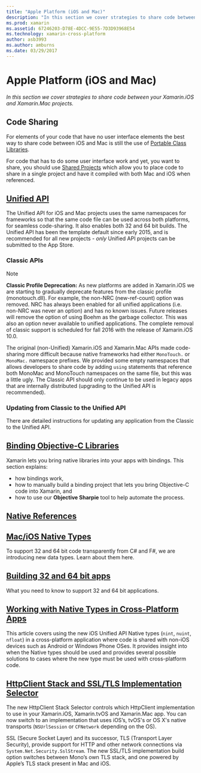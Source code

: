 ```yaml
---
title: "Apple Platform (iOS and Mac)"
description: "In this section we cover strategies to share code between your Xamarin.iOS and Xamarin.Mac projects."
ms.prod: xamarin
ms.assetid: 67246203-D78E-4DCC-9E55-7D3D93968E54
ms.technology: xamarin-cross-platform
author: asb3993
ms.author: amburns
ms.date: 03/29/2017
---
```


# Apple Platform (iOS and Mac)

_In this section we cover strategies to share code between your Xamarin.iOS and Xamarin.Mac projects._

## Code Sharing

For elements of your code that have no user interface
	elements the best way to share code between iOS and Mac is
	still the use
	of [Portable Class Libraries](~/cross-platform/app-fundamentals/pcl.md).

For code that has to do some user interface work and yet,
	you want to share, you should
	use [Shared Projects](~/cross-platform/app-fundamentals/shared-projects.md)
	which allow you to place code to share in a
	single project and have it compiled with both Mac and iOS when
	referenced.

##  [Unified API](unified/index.md)

The Unified API for iOS and Mac projects uses the same namespaces
	for frameworks so that the same code file can be used across both
	platforms, for seamless code-sharing. It also enables both 32 and 64 bit
	builds. The Unified API has been the template default since early 2015,
	and is recommended for all new projects - *only* Unified API projects
	can be submitted to the App Store.

### Classic APIs

> [!NOTE]
> **Classic Profile Deprecation:** As new platforms are added in Xamarin.iOS we are starting to gradually deprecate features from the classic profile (monotouch.dll). For example, the non-NRC (new-ref-count) option was removed. NRC has always been enabled for all unified applications (i.e. non-NRC was never an option) and has no known issues. Future releases will remove the option of using Boehm as the garbage collector. This was also an option never available to unified applications. The complete removal of classic support is scheduled for fall 2016 with the release of Xamarin.iOS 10.0.

The original (non-Unified) Xamarin.iOS and Xamarin.Mac APIs made code-sharing
	more difficult because native frameworks had either `MonoTouch.` or
	`MonoMac.` namespace prefixes.  We provided some empty
 	namespaces that allows developers to share code by adding
 	`using` statements that reference both MonoMac and MonoTouch
 	namespaces on the same file, but this was a little ugly. The Classic API
	should only continue to be used in legacy apps that are internally distributed
	(upgrading to the Unified API is recommended).


### Updating from Classic to the Unified API

There are detailed instructions for updating any application from
the Classic to the Unified API.

## [Binding Objective-C Libraries](binding/index.md)

Xamarin lets you bring native libraries into your apps with bindings. This
section explains:

- how bindings work,
- how to manually build a binding project that lets you bring Objective-C code into Xamarin, and
- how to use our **Objective Sharpie** tool to help automate the process.

## [Native References](native-references.md)



##  [Mac/iOS Native Types](nativetypes.md)

To support 32 and 64 bit code transparently from C# and F#,
	we are introducing new data types.   Learn about them
	here.

##  [Building 32 and 64 bit apps](32-and-64/index.md)

What you need to know to support 32 and 64 bit
	applications.

## [Working with Native Types in Cross-Platform Apps](native-types-cross-platform.md)

This article covers using the new iOS Unified API Native types
(`nint`, `nuint`, `nfloat`) in a cross-platform application where
code is shared with non-iOS devices such as Android or Windows Phone OSes.
It provides insight into when the Native types should be used and provides
several possible solutions to cases where the new type must be used with cross-platform code.


## [HttpClient Stack and SSL/TLS Implementation Selector](http-stack.md)

The new HttpClient Stack Selector controls which HttpClient implementation to use in your Xamarin.iOS, Xamarin.tvOS and Xamarin.Mac app. You can now switch to an implementation that uses iOS’s, tvOS's or OS X's native transports (`NSUrlSession` or `CFNetwork` depending on the OS).

SSL (Secure Socket Layer) and its successor, TLS (Transport Layer Security), provide support for HTTP and other network connections via `System.Net.Security.SslStream`. The new SSL/TLS implementation build option switches between Mono’s own TLS stack, and one powered by Apple’s TLS stack present in Mac and iOS.
